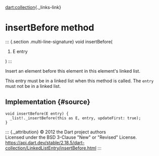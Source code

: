 [dart:collection](../../dart-collection/dart-collection-library){._links-link}

insertBefore method
===================

::: {.section .multi-line-signature}
void insertBefore(

1.  E entry

)
:::

Insert an element before this element in this element\'s linked list.

This entry must be in a linked list when this method is called. The
`entry` must not be in a linked list.

Implementation {#source}
--------------

``` {.language-dart data-language="dart"}
void insertBefore(E entry) {
  _list!._insertBefore(this as E, entry, updateFirst: true);
}
```

::: {._attribution}
© 2012 the Dart project authors\
Licensed under the BSD 3-Clause \"New\" or \"Revised\" License.\
<https://api.dart.dev/stable/2.18.5/dart-collection/LinkedListEntry/insertBefore.html>
:::
